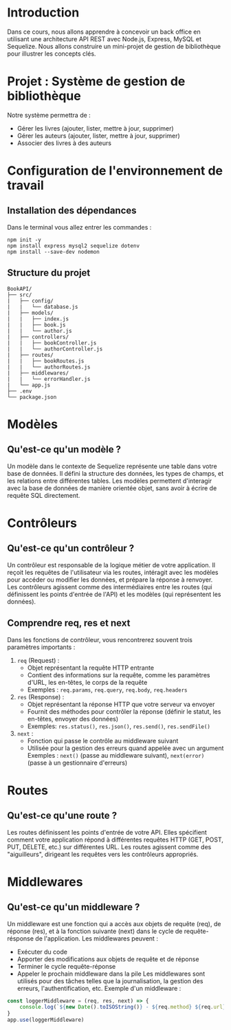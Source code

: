 # Introduction
Dans ce cours, nous allons apprendre à concevoir un back office en utilisant une architecture API REST avec Node.js, Express, MySQL et Sequelize. Nous allons construire un mini-projet de gestion de bibliothèque pour illustrer les concepts clés.

# Projet : Système de gestion de bibliothèque
Notre système permettra de :
* Gérer les livres (ajouter, lister, mettre à jour, supprimer)
* Gérer les auteurs (ajouter, lister, mettre à jour, supprimer)
* Associer des livres à des auteurs

# Configuration de l'environnement de travail
## Installation des dépendances
Dans le terminal vous allez entrer les commandes :
```
npm init -y
npm install express mysql2 sequelize dotenv
npm install --save-dev nodemon
```

## Structure du projet
```
BookAPI/
├── src/
|   ├── config/
|   |   └── database.js
|   ├── models/
|   |   ├── index.js
|   |   ├── book.js
|   |   └── author.js
|   ├── controllers/
|   |   ├── bookController.js
|   |   └── authorController.js
|   ├── routes/
|   |   ├── bookRoutes.js
|   |   └── authorRoutes.js
|   ├── middlewares/
|   |   └── errorHandler.js
|   └── app.js
├── .env
└── package.json
```

# Modèles
## Qu'est-ce qu'un modèle ?
Un modèle dans le contexte de Sequelize représente une table dans votre base de données.
Il défini la structure des données, les types de champs, et les relations entre différentes tables.
Les modèles permettent d'interagir avec la base de données de manière orientée objet, sans avoir à écrire de requête SQL directement.

# Contrôleurs
## Qu'est-ce qu'un contrôleur ?
Un contrôleur est responsable de la logique métier de votre application.
Il reçoit les requêtes de l'utilisateur via les routes, intéragit avec les modèles pour accéder ou modifier les données, et prépare la réponse à renvoyer.
Les contrôleurs agissent comme des intermédiaires entre les routes (qui définissent les points d'entrée de l'API) et les modèles (qui représentent les données).

## Comprendre req, res et next
Dans les fonctions de contrôleur, vous rencontrerez souvent trois paramètres importants : 
1. `req` (Request) : 
    * Objet représentant la requête HTTP entrante
    * Contient des informations sur la requête, comme les paramètres d'URL, les en-têtes, le corps de la requête
    * Exemples : `req.params`, `req.query`, `req.body`, `req.headers`
2. `res` (Response) :
    * Objet représentant la réponse HTTP que votre serveur va envoyer
    * Fournit des méthodes pour contrôler la réponse (définir le statut, les en-têtes, envoyer des données)
    * Exemples: `res.status()`, `res.json()`, `res.send()`, `res.sendFile()`
3. `next` :
    * Fonction qui passe le contrôle au middleware suivant
    * Utilisée pour la gestion des erreurs quand appelée avec un argument
    Exemples : `next()` (passe au middleware suivant), `next(error)` (passe à un gestionnaire d'erreurs)

# Routes
## Qu'est-ce qu'une route ?
Les routes définissent les points d'entrée de votre API. 
Elles spécifient comment votre application répond à différentes requêtes HTTP (GET, POST, PUT, DELETE, etc.) sur différentes URL.
Les routes agissent comme des "aiguilleurs", dirigeant les requêtes vers les contrôleurs appropriés.

# Middlewares
## Qu'est-ce qu'un middleware ?
Un middleware est une fonction qui a accès aux objets de requête (req), de réponse (res), et à la fonction suivante (next) dans le cycle de requête-résponse de l'application. 
Les middlewares peuvent :
* Exécuter du code
* Apporter des modifications aux objets de requête et de réponse
* Terminer le cycle requête-réponse
* Appeler le prochain middleware dans la pile
Les middlewares sont utilisés pour des tâches telles que la journalisation, la gestion des erreurs, l'authentification, etc.
Exemple d'un middleware :
```js
const loggerMiddleware = (req, res, next) => {
    console.log(`${new Date().toISOString()} - ${req.method} ${req.url}`)
}
app.use(loggerMiddleware)
```